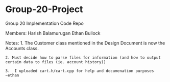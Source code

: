 # Group-20-Project
Group 20 Implementation Code Repo

Members:
    Harish Balamurugan
    Ethan Bullock



Notes:
    1. The Customer class mentioned in the Design Document is now the Accounts class. 

    2. Must decide how to parse files for information (and how to output certain data to files (ie. account history))

    3.  I uploaded cart.h/cart.cpp for help and documenation purposes ~ethan
